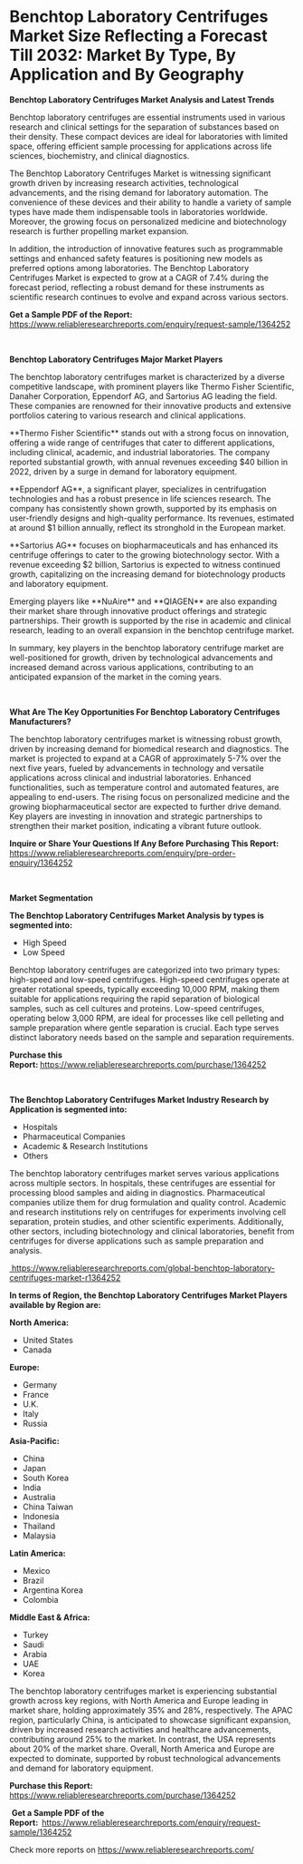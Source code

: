 <p><h1>Benchtop Laboratory Centrifuges Market Size Reflecting a Forecast Till 2032: Market By Type, By Application and By Geography</h1></p><p><strong>Benchtop Laboratory Centrifuges Market Analysis and Latest Trends</strong></p>
<p><p>Benchtop laboratory centrifuges are essential instruments used in various research and clinical settings for the separation of substances based on their density. These compact devices are ideal for laboratories with limited space, offering efficient sample processing for applications across life sciences, biochemistry, and clinical diagnostics. </p><p>The Benchtop Laboratory Centrifuges Market is witnessing significant growth driven by increasing research activities, technological advancements, and the rising demand for laboratory automation. The convenience of these devices and their ability to handle a variety of sample types have made them indispensable tools in laboratories worldwide. Moreover, the growing focus on personalized medicine and biotechnology research is further propelling market expansion. </p><p>In addition, the introduction of innovative features such as programmable settings and enhanced safety features is positioning new models as preferred options among laboratories. The Benchtop Laboratory Centrifuges Market is expected to grow at a CAGR of 7.4% during the forecast period, reflecting a robust demand for these instruments as scientific research continues to evolve and expand across various sectors.</p></p>
<p><strong>Get a Sample PDF of the Report:&nbsp;</strong> <a href="https://www.reliableresearchreports.com/enquiry/request-sample/1364252?utm_campaign=2487&utm_medium=2&utm_source=Github&utm_content=ia&utm_term=05032025&utm_id=benchtop-laboratory-centrifuges">https://www.reliableresearchreports.com/enquiry/request-sample/1364252</a></p>
<p>&nbsp;</p>
<p><strong>Benchtop Laboratory Centrifuges Major Market Players</strong></p>
<p><p>The benchtop laboratory centrifuges market is characterized by a diverse competitive landscape, with prominent players like Thermo Fisher Scientific, Danaher Corporation, Eppendorf AG, and Sartorius AG leading the field. These companies are renowned for their innovative products and extensive portfolios catering to various research and clinical applications.</p><p>**Thermo Fisher Scientific** stands out with a strong focus on innovation, offering a wide range of centrifuges that cater to different applications, including clinical, academic, and industrial laboratories. The company reported substantial growth, with annual revenues exceeding $40 billion in 2022, driven by a surge in demand for laboratory equipment.</p><p>**Eppendorf AG**, a significant player, specializes in centrifugation technologies and has a robust presence in life sciences research. The company has consistently shown growth, supported by its emphasis on user-friendly designs and high-quality performance. Its revenues, estimated at around $1 billion annually, reflect its stronghold in the European market.</p><p>**Sartorius AG** focuses on biopharmaceuticals and has enhanced its centrifuge offerings to cater to the growing biotechnology sector. With a revenue exceeding $2 billion, Sartorius is expected to witness continued growth, capitalizing on the increasing demand for biotechnology products and laboratory equipment.</p><p>Emerging players like **NuAire** and **QIAGEN** are also expanding their market share through innovative product offerings and strategic partnerships. Their growth is supported by the rise in academic and clinical research, leading to an overall expansion in the benchtop centrifuge market.</p><p>In summary, key players in the benchtop laboratory centrifuge market are well-positioned for growth, driven by technological advancements and increased demand across various applications, contributing to an anticipated expansion of the market in the coming years.</p></p>
<p>&nbsp;</p>
<p><strong>What Are The Key Opportunities For Benchtop Laboratory Centrifuges Manufacturers?</strong></p>
<p><p>The benchtop laboratory centrifuges market is witnessing robust growth, driven by increasing demand for biomedical research and diagnostics. The market is projected to expand at a CAGR of approximately 5-7% over the next five years, fueled by advancements in technology and versatile applications across clinical and industrial laboratories. Enhanced functionalities, such as temperature control and automated features, are appealing to end-users. The rising focus on personalized medicine and the growing biopharmaceutical sector are expected to further drive demand. Key players are investing in innovation and strategic partnerships to strengthen their market position, indicating a vibrant future outlook.</p></p>
<p><strong>Inquire or Share Your Questions If Any Before Purchasing This Report:</strong> <a href="https://www.reliableresearchreports.com/enquiry/pre-order-enquiry/1364252?utm_campaign=2487&utm_medium=2&utm_source=Github&utm_content=ia&utm_term=05032025&utm_id=benchtop-laboratory-centrifuges">https://www.reliableresearchreports.com/enquiry/pre-order-enquiry/1364252</a></p>
<p>&nbsp;</p>
<p><strong>Market Segmentation</strong></p>
<p><strong>The Benchtop Laboratory Centrifuges Market Analysis by types is segmented into:</strong></p>
<p><ul><li>High Speed</li><li>Low Speed</li></ul></p>
<p><p>Benchtop laboratory centrifuges are categorized into two primary types: high-speed and low-speed centrifuges. High-speed centrifuges operate at greater rotational speeds, typically exceeding 10,000 RPM, making them suitable for applications requiring the rapid separation of biological samples, such as cell cultures and proteins. Low-speed centrifuges, operating below 3,000 RPM, are ideal for processes like cell pelleting and sample preparation where gentle separation is crucial. Each type serves distinct laboratory needs based on the sample and separation requirements.</p></p>
<p><strong>Purchase this Report:&nbsp;</strong><a href="https://www.reliableresearchreports.com/purchase/1364252?utm_campaign=2487&utm_medium=2&utm_source=Github&utm_content=ia&utm_term=05032025&utm_id=benchtop-laboratory-centrifuges">https://www.reliableresearchreports.com/purchase/1364252</a></p>
<p>&nbsp;</p>
<p><strong>The Benchtop Laboratory Centrifuges Market Industry Research by Application is segmented into:</strong></p>
<p><ul><li>Hospitals</li><li>Pharmaceutical Companies</li><li>Academic & Research Institutions</li><li>Others</li></ul></p>
<p><p>The benchtop laboratory centrifuges market serves various applications across multiple sectors. In hospitals, these centrifuges are essential for processing blood samples and aiding in diagnostics. Pharmaceutical companies utilize them for drug formulation and quality control. Academic and research institutions rely on centrifuges for experiments involving cell separation, protein studies, and other scientific experiments. Additionally, other sectors, including biotechnology and clinical laboratories, benefit from centrifuges for diverse applications such as sample preparation and analysis.</p></p>
<p><a href="https://www.reliableresearchreports.com/global-benchtop-laboratory-centrifuges-market-r1364252?utm_campaign=2487&utm_medium=2&utm_source=Github&utm_content=ia&utm_term=05032025&utm_id=benchtop-laboratory-centrifuges">&nbsp;https://www.reliableresearchreports.com/global-benchtop-laboratory-centrifuges-market-r1364252</a></p>
<p><strong>In terms of Region, the Benchtop Laboratory Centrifuges Market Players available by Region are:</strong></p>
<p>
    <p> <strong> North America: </strong>
        <ul>
            <li>United States</li>
            <li>Canada</li>
        </ul>
        </p> 
    <p> <strong> Europe: </strong>
        <ul>
            <li>Germany</li>
            <li>France</li>
            <li>U.K.</li>
            <li>Italy</li>
            <li>Russia</li>
        </ul>
        </p> 
    <p> <strong> Asia-Pacific: </strong>
        <ul>
            <li>China</li>
            <li>Japan</li>
            <li>South Korea</li>
            <li>India</li>
            <li>Australia</li>
            <li>China Taiwan</li>
            <li>Indonesia</li>
            <li>Thailand</li>
            <li>Malaysia</li>
        </ul>
        </p> 
    <p> <strong> Latin America: </strong>
        <ul>
            <li>Mexico</li>
            <li>Brazil</li>
            <li>Argentina Korea</li>
            <li>Colombia</li>
        </ul>
        </p> 
    <p> <strong> Middle East & Africa: </strong>
        <ul>
            <li>Turkey</li>
            <li>Saudi</li>
            <li>Arabia</li>
            <li>UAE</li>
            <li>Korea</li>
        </ul>
    </p>
    </p>
<p><p>The benchtop laboratory centrifuges market is experiencing substantial growth across key regions, with North America and Europe leading in market share, holding approximately 35% and 28%, respectively. The APAC region, particularly China, is anticipated to showcase significant expansion, driven by increased research activities and healthcare advancements, contributing around 25% to the market. In contrast, the USA represents about 20% of the market share. Overall, North America and Europe are expected to dominate, supported by robust technological advancements and demand for laboratory equipment.</p></p>
<p><strong>Purchase this Report: </strong><a href="https://www.reliableresearchreports.com/purchase/1364252?utm_campaign=2487&utm_medium=2&utm_source=Github&utm_content=ia&utm_term=05032025&utm_id=benchtop-laboratory-centrifuges">https://www.reliableresearchreports.com/purchase/1364252</a></p>
<p>&nbsp;<strong>Get a Sample PDF of the Report:&nbsp;&nbsp;</strong><a href="https://www.reliableresearchreports.com/enquiry/request-sample/1364252?utm_campaign=2487&utm_medium=2&utm_source=Github&utm_content=ia&utm_term=05032025&utm_id=benchtop-laboratory-centrifuges">https://www.reliableresearchreports.com/enquiry/request-sample/1364252</a></p>
<p><strong></strong></p>
<p>Check more reports on <a href="https://www.reliableresearchreports.com/?utm_campaign=2487&utm_medium=2&utm_source=Github&utm_content=ia&utm_term=05032025&utm_id=benchtop-laboratory-centrifuges">https://www.reliableresearchreports.com/</a></p>